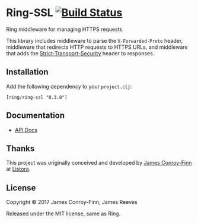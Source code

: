 # Ring-SSL [![Build Status](https://github.com/ring-clojure/ring-ssl/actions/workflows/test.yml/badge.svg)](https://github.com/ring-clojure/ring-ssl/actions/workflows/test.yml)

Ring middleware for managing HTTPS requests.

This library includes middleware to parse the `X-Forwarded-Proto`
header, middleware that redirects HTTP requests to HTTPS URLs, and
middleware that adds the [Strict-Transport-Security][1] header to
responses.

[1]: https://en.wikipedia.org/wiki/HTTP_Strict_Transport_Security

## Installation

Add the following dependency to your `project.clj`:

    [ring/ring-ssl "0.3.0"]

## Documentation

* [API Docs](http://ring-clojure.github.io/ring-ssl/ring.middleware.ssl.html)

## Thanks

This project was originally conceived and developed by [James
Conroy-Finn][2] at [Listora][3].

[2]: http://jamesconroyfinn.com/
[3]: http://www.listora.com/

## License

Copyright © 2017 James Conroy-Finn, James Reeves

Released under the MIT license, same as Ring.
